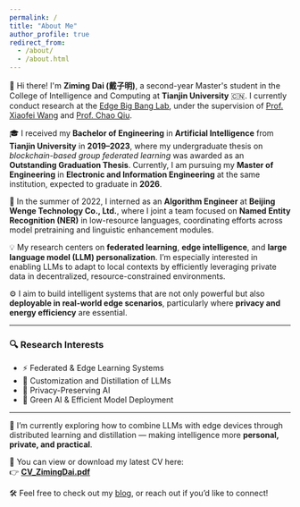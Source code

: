 ```yaml
---
permalink: /
title: "About Me"
author_profile: true
redirect_from: 
  - /about/
  - /about.html
---
```


👋 Hi there! I'm **Ziming Dai (戴子明)**, a second-year Master's student in the College of Intelligence and Computing at **Tianjin University** 🇨🇳. I currently conduct research at the [Edge Big Bang Lab](http://www.drxiaofei.wang/), under the supervision of [Prof. Xiaofei Wang](https://cic.tju.edu.cn/faculty/wangxiaofei/index.html) and [Prof. Chao Qiu](http://qiuchao.fei8s.com/).

🎓 I received my **Bachelor of Engineering** in **Artificial Intelligence** from **Tianjin University** in **2019–2023**, where my undergraduate thesis on *blockchain-based group federated learning* was awarded as an **Outstanding Graduation Thesis**. Currently, I am pursuing my **Master of Engineering** in **Electronic and Information Engineering** at the same institution, expected to graduate in **2026**.

💼 In the summer of 2022, I interned as an **Algorithm Engineer** at **Beijing Wenge Technology Co., Ltd.**, where I joint a team focused on **Named Entity Recognition (NER)** in low-resource languages, coordinating efforts across model pretraining and linguistic enhancement modules.

💡 My research centers on **federated learning**, **edge intelligence**, and **large language model (LLM) personalization**. I’m especially interested in enabling LLMs to adapt to local contexts by efficiently leveraging private data in decentralized, resource-constrained environments.

⚙️ I aim to build intelligent systems that are not only powerful but also **deployable in real-world edge scenarios**, particularly where **privacy and energy efficiency** are essential.

---

### 🔍 Research Interests
- ⚡ Federated & Edge Learning Systems  
- 🤖 Customization and Distillation of LLMs  
- 🔐 Privacy-Preserving AI  
- 🌱 Green AI & Efficient Model Deployment  

---

🚀 I’m currently exploring how to combine LLMs with edge devices through distributed learning and distillation — making intelligence more **personal, private, and practical**.

📄 You can view or download my latest CV here:  
👉 [**CV_ZimingDai.pdf**](https://zimingdai.github.io/assets/CV_Zimingdai.pdf)

🛠 Feel free to check out my [blog](https://zimingdai.github.io/), or reach out if you’d like to connect!
